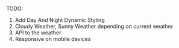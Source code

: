 TODO:

<ol>
  <li>Add Day And Night Dynamic Styling</li>
  <li>Cloudy Weather, Sunny Weather depending on current weather</li>
  <li>API to the weather</li>
  <li>Responsive on mobile devices</li>
</ol>